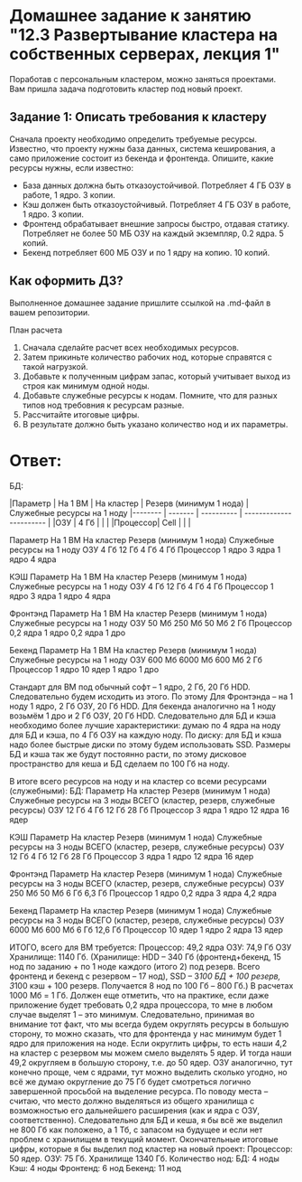 # Домашнее задание к занятию "12.3 Развертывание кластера на собственных серверах, лекция 1"
Поработав с персональным кластером, можно заняться проектами. Вам пришла задача подготовить кластер под новый проект.

## Задание 1: Описать требования к кластеру
Сначала проекту необходимо определить требуемые ресурсы. Известно, что проекту нужны база данных, система кеширования, а само приложение состоит из бекенда и фронтенда. Опишите, какие ресурсы нужны, если известно:

* База данных должна быть отказоустойчивой. Потребляет 4 ГБ ОЗУ в работе, 1 ядро. 3 копии.
* Кэш должен быть отказоустойчивый. Потребляет 4 ГБ ОЗУ в работе, 1 ядро. 3 копии.
* Фронтенд обрабатывает внешние запросы быстро, отдавая статику. Потребляет не более 50 МБ ОЗУ на каждый экземпляр, 0.2 ядра. 5 копий.
* Бекенд потребляет 600 МБ ОЗУ и по 1 ядру на копию. 10 копий.

## Как оформить ДЗ?

Выполненное домашнее задание пришлите ссылкой на .md-файл в вашем репозитории.

План расчета
1. Сначала сделайте расчет всех необходимых ресурсов.
2. Затем прикиньте количество рабочих нод, которые справятся с такой нагрузкой.
3. Добавьте к полученным цифрам запас, который учитывает выход из строя как минимум одной ноды.
4. Добавьте служебные ресурсы к нодам. Помните, что для разных типов нод требовния к ресурсам разные.
5. Рассчитайте итоговые цифры.
6. В результате должно быть указано количество нод и их параметры.


# Ответ: 

БД:

|Параметр | На 1 ВМ | На кластер | Резерв (минимум 1 нода) | Служебные ресурсы на 1 ноду
|-------- | ------- | ---------- | ----------------------- |
|ОЗУ      | 4 Гб    |            |                         |
|Процессор| Cell    |            |                         |

Параметр	На 1 ВМ	На кластер	Резерв (минимум 1 нода)	Служебные ресурсы на 1 ноду
ОЗУ	4 Гб	12 Гб	4 Гб	4 Гб
Процессор	1 ядро	3 ядра	1 ядро	4 ядра

КЭШ
Параметр	На 1 ВМ	На кластер	Резерв (минимум 1 нода)	Служебные ресурсы на 1 ноду
ОЗУ	4 Гб	12 Гб	4 Гб	4 Гб
Процессор	1 ядро	3 ядра	1 ядро	4 ядра

Фронтэнд
Параметр	На 1 ВМ	На кластер	Резерв (минимум 1 нода)	Служебные ресурсы на 1 ноду
ОЗУ	50 Мб	250 Мб	50 Мб	2 Гб
Процессор	0,2 ядра	1 ядро	0,2 ядра	1 дро

Бекенд
Параметр	На 1 ВМ	На кластер	Резерв (минимум 1 нода)	Служебные ресурсы на 1 ноду
ОЗУ	600 Мб	6000 Мб	600 Мб	2 Гб
Процессор	1 ядро	10 ядер	1 ядро	1 дро

Стандарт для ВМ под обычный софт – 1 ядро, 2 Гб, 20 Гб HDD. Следовательно будем исходить из этого. По этому 
Для Фронтэнда – на 1 ноду 1 ядро, 2 Гб ОЗУ, 20 Гб HDD.
Для бекенда аналогично на 1 ноду возьмём 1 дро и 2 Гб ОЗУ, 20 Гб HDD.
Следовательно для БД и кэша необходимо более лучшие характеристики: думаю по 4 ядра на ноду для БД и кэша, по 4 Гб ОЗУ на каждую ноду. По диску: для БД и кэша надо более быстрые диски по этому будем использовать SSD. Размеры БД и кэша так же будут постоянно расти, по этому дисковое пространство для кеша и БД сделаем по 100 Гб на ноду.

В итоге всего ресурсов на ноду и на кластер со всеми ресурсами (служебными):
БД:
Параметр	На кластер	Резерв (минимум 1 нода)	Служебные ресурсы на 3 ноды	ВСЕГО (кластер, резерв, служебные ресурсы)
ОЗУ	12 Гб	4 Гб	12 Гб	28 Гб
Процессор	3 ядра	1 ядро	12 ядра	16 ядер

КЭШ
Параметр	На кластер	Резерв (минимум 1 нода)	Служебные ресурсы на 3 ноды	ВСЕГО (кластер, резерв, служебные ресурсы)
ОЗУ	12 Гб	4 Гб	12 Гб	28 Гб
Процессор	3 ядра	1 ядро	12 ядра	16 ядер

Фронтэнд
Параметр	На кластер	Резерв (минимум 1 нода)	Служебные ресурсы на 3 ноды	ВСЕГО (кластер, резерв, служебные ресурсы)
ОЗУ	250 Мб	50 Мб	6 Гб	6,3 Гб
Процессор	1 ядро	0,2 ядра	3 ядра	4,2 ядра

Бекенд
Параметр	На кластер	Резерв (минимум 1 нода)	Служебные ресурсы на 3 ноды	ВСЕГО (кластер, резерв, служебные ресурсы)
ОЗУ	6000 Мб	600 Мб	6 Гб	12,6 Гб
Процессор	10 ядер	1 ядро	2 ядра	13 ядер

ИТОГО, всего для ВМ требуется: 
Процессор: 49,2 ядра
ОЗУ: 74,9 Гб ОЗУ
Хранилище: 1140 Гб. (Хранилище: HDD – 340 Гб (фронтенд+бекенд, 15 нод по заданию + по 1 ноде каждого (итого 2) под резерв. Всего фронтенд и бекенд с резервом – 17 нод), SSD – 3*100 БД + 100 резерв, 3*100 кэш + 100 резерв. Получается 8 нод по 100 Гб – 800 Гб.)
В расчетах 1000 Мб = 1 Гб.
Должен еще отметить, что на практике, если даже приложение будет требовать 0,2 ядра процессора, то мне в любом случае выделят 1 – это минимум. Следовательно, принимая во внимание тот факт, что мы всегда будем округлять ресурсы в большую сторону, то можно сказать, что для фронтенда у нас минимум будет 1 ядро для приложения на ноде. Если округлить цифры, то есть наши 4,2 на кластер с резервом мы можем смело выделять 5 ядер. И тогда наши 49,2 округляем в большую сторону, т.е. до 50 ядер.
ОЗУ аналогично, тут конечно проще, чем с ядрами, тут можно выделить сколько угодно, но всё же думаю округление до 75 Гб будет смотреться логично завершенной просьбой на выделение ресурса.
По поводу места – считаю, что место должно выделяться из общего хранилища с возможностью его дальнейшего расширения (как и ядра с ОЗУ, соответственно). Следовательно для БД и кеша, я бы всё же выделил не 800 Гб как положено, а 1 Тб, с запасом на будущее и если нет проблем с хранилищем в текущий момент.
Окончательные итоговые цифры, которые я бы выделил под кластер на новый проект:
Процессор: 50 ядер.
ОЗУ: 75 Гб.
Хранилище 1340 Гб.
Количество нод: 
БД: 4 ноды
Кэш: 4 ноды
Фронтенд: 6 нод
Бекенд: 11 нод
